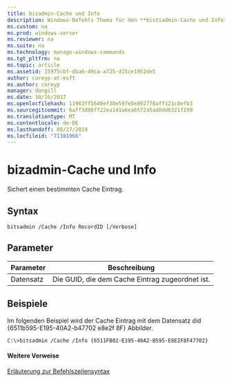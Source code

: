 ```yaml
---
title: bizadmin-Cache und Info
description: Windows-Befehls Thema für den **bistiadmin-Cache und Info** -Dumps einen bestimmten Cache Eintrag.
ms.custom: na
ms.prod: windows-server
ms.reviewer: na
ms.suite: na
ms.technology: manage-windows-commands
ms.tgt_pltfrm: na
ms.topic: article
ms.assetid: 15975cbf-dba6-49ca-a725-d15ce1952de5
author: coreyp-at-msft
ms.author: coreyp
manager: dongill
ms.date: 10/16/2017
ms.openlocfilehash: 11963ff5640ef30e597e5e802778aff121c0efb3
ms.sourcegitcommit: 6aff3d88ff22ea141a6ea6572a5ad8dd6321f199
ms.translationtype: MT
ms.contentlocale: de-DE
ms.lasthandoff: 09/27/2019
ms.locfileid: "71381966"
---
```

# <a name="bitsadmin-cache-and-info"></a>bizadmin-Cache und Info



Sichert einen bestimmten Cache Eintrag.

## <a name="syntax"></a>Syntax

```
bitsadmin /Cache /Info RecordID [/Verbose] 
```

## <a name="parameters"></a>Parameter

|Parameter|Beschreibung|
|---------|-----------|
|Datensatz|Die GUID, die dem Cache Eintrag zugeordnet ist.|

## <a name="BKMK_examples"></a>Beispiele

Im folgenden Beispiel wird der Cache Eintrag mit dem Datensatz did {6511b595-E195-40A2-b47702 e8e2f 8F} Abbilder.
```
C:\>bitsadmin /Cache /Info {6511FB02-E195-40A2-B595-E8E2F8F47702} 
```

#### <a name="additional-references"></a>Weitere Verweise

[Erläuterung zur Befehlszeilensyntax](command-line-syntax-key.md)